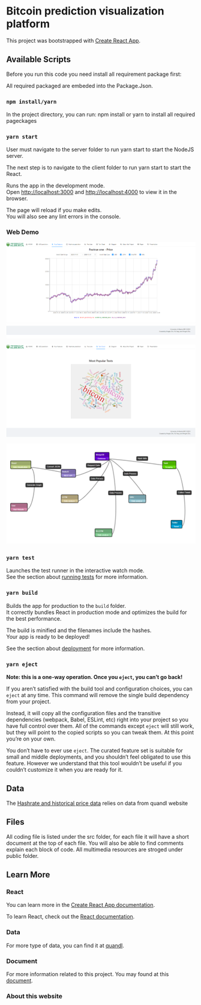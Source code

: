 # Bitcoin prediction visualization platform

This project was bootstrapped with [Create React App](https://github.com/facebook/create-react-app).

## Available Scripts

Before you run this code you need install all requirement package first:

All required packaged are embeded into the Package.Json.

### `npm install/yarn`

In the project directory, you can run: npm install or yarn to install all required pageckages

### `yarn start`

User must navigate to the server folder to run yarn start to start the NodeJS server.

The next step is to navigate to the client folder to run yarn start to start the React.

Runs the app in the development mode.\
Open [http://localhost:3000](http://localhost:3000) and [http://localhost:4000](http://localhost:4000) to view it in the browser.

The page will reload if you make edits.\
You will also see any lint errors in the console.

### Web Demo

<a target="_blank" href=""><img width="600" src="https://github.com/Ming233/MM802-Project/blob/master/imgs/Recharts.png?raw=true"></a><br>

<a target="_blank" href=""><img width="600" src="https://github.com/Ming233/MM802-Project/blob/master/imgs/WorldCloud.png?raw=true"></a><br>

<a target="_blank" href=""><img width="600" src="https://github.com/Ming233/MM802-Project/blob/master/imgs/React_Diagram.png?raw=true"></a><br>

### `yarn test`

Launches the test runner in the interactive watch mode.\
See the section about [running tests](https://facebook.github.io/create-react-app/docs/running-tests) for more information.

### `yarn build`

Builds the app for production to the `build` folder.\
It correctly bundles React in production mode and optimizes the build for the best performance.

The build is minified and the filenames include the hashes.\
Your app is ready to be deployed!

See the section about [deployment](https://facebook.github.io/create-react-app/docs/deployment) for more information.

### `yarn eject`

**Note: this is a one-way operation. Once you `eject`, you can’t go back!**

If you aren’t satisfied with the build tool and configuration choices, you can `eject` at any time. This command will remove the single build dependency from your project.

Instead, it will copy all the configuration files and the transitive dependencies (webpack, Babel, ESLint, etc) right into your project so you have full control over them. All of the commands except `eject` will still work, but they will point to the copied scripts so you can tweak them. At this point you’re on your own.

You don’t have to ever use `eject`. The curated feature set is suitable for small and middle deployments, and you shouldn’t feel obligated to use this feature. However we understand that this tool wouldn’t be useful if you couldn’t customize it when you are ready for it.

## Data

The [Hashrate and historical price data](https://www.quandl.com/data/BCHAIN-Blockchain) relies on data from quandl website

## Files

All coding file is listed under the src folder, for each file it will have a short document at the top of each file. You will also
be able to find comments explain each block of code. All multimedia resources are stroged under public folder.

## Learn More

### React

You can learn more in the [Create React App documentation](https://facebook.github.io/create-react-app/docs/getting-started).

To learn React, check out the [React documentation](https://reactjs.org/).

### Data

For more type of data, you can find it at [quandl](https://www.quandl.com/data/BCHAIN-Blockchain).

### Document

For more information related to this project. You may found at this [document](https://drive.google.com/file/d/1aDE3TV34l9V68ZczVi0DKV1g6FI6r4ff/view?usp=sharing).

### About this website
